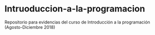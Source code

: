 # Intruoduccion-a-la-programacion
Repositorio para evidencias del curso de Introducción a la programación (Agosto-Diciembre 2018)
